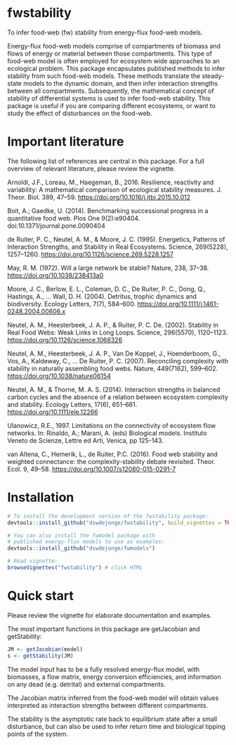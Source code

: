 # fwstability
To infer food-web (fw) stability from energy-flux food-web models.  

Energy-flux food-web models comprise of compartments of biomass and flows of energy or material between those compartments. This type of food-web model is often employed for ecosystem wide approaches to an ecological problem. This package encapsulates published methods to infer stability from such food-web models. These methods translate the steady-state models to the dynamic domain, and then infer interaction strengths between all compartments. Subsequently, the mathematical concept of stability of differential systems is used to infer food-web stability. This package is useful if you are comparing different ecosystems, or want to study the effect of disturbances on the food-web.  

# Important literature
The following list of references are central in this package. For a full overview of relevant literature, please review the vignette.

Arnoldi, J.F., Loreau, M., Haegeman, B., 2016. Resilience, reactivity and variability: A mathematical comparison of ecological stability measures. J. Theor. Biol. 389, 47–59. https://doi.org/10.1016/j.jtbi.2015.10.012

Boit, A.; Gaedke, U. (2014). Benchmarking successional progress in a quantitative food web. Plos One 9(2):e90404. doi:10.1371/journal.pone.0090404

de Ruiter, P. C., Neutel, A. M., & Moore, J. C. (1995). Energetics, Patterns of Interaction Strengths, and Stability in Real Ecosystems. Science, 269(5228), 1257–1260. https://doi.org/10.1126/science.269.5228.1257  

May, R. M. (1972). Will a large network be stable? Nature, 238, 37–38. https://doi.org/10.1038/238413a0  

Moore, J. C., Berlow, E. L., Coleman, D. C., De Ruiter, P. C., Dong, Q., Hastings, A., … Wall, D. H. (2004). Detritus, trophic dynamics and biodiversity. Ecology Letters, 7(7), 584–600. https://doi.org/10.1111/j.1461-0248.2004.00606.x  

Neutel, A. M., Heesterbeek, J. A. P., & Ruiter, P. C. De. (2002). Stability in Real Food Webs: Weak Links in Long Loops. Science, 296(5570), 1120–1123. https://doi.org/10.1126/science.1068326  

Neutel, A. M., Heesterbeek, J. A. P., Van De Koppel, J., Hoenderboom, G., Vos, A., Kaldeway, C., … De Ruiter, P. C. (2007). Reconciling complexity with stability in naturally assembling food webs. Nature, 449(7162), 599–602. https://doi.org/10.1038/nature06154  

Neutel, A. M., & Thorne, M. A. S. (2014). Interaction strengths in balanced carbon cycles and the absence of a relation between ecosystem complexity and stability. Ecology Letters, 17(6), 651–661. https://doi.org/10.1111/ele.12266  

Ulanowicz, R.E., 1997. Limitations on the connectivity of ecosystem flow networks. In: Rinaldo, A.; Marani, A. (eds) Biological models. Instituto Veneto de Scienze, Lettre ed Arti, Venica, pp 125-143.

van Altena, C., Hemerik, L., de Ruiter, P.C. (2016). Food web stability and weighted connectance: the complexity-stability debate revisited. Theor. Ecol. 9, 49–58. https://doi.org/10.1007/s12080-015-0291-7

# Installation
```r
# To install the development version of the fwstability package:
devtools::install_github("dswdejonge/fwstability", build_vignettes = TRUE)

# You can also install the fwmodel package with 
# published energy-flux models to use as examples:
devtools::install_github("dswdejonge/fwmodels")

# Read vignette:
browseVignettes("fwstability") # click HTML
```

# Quick start
Please review the vignette for elaborate documentation and examples.  

The most important functions in this package are getJacobian and getStability:  
```r
JM <- getJacobian(model)
s <- getStability(JM)
```

The model input has to be a fully resolved energy-flux model, with biomasses, a flow matrix, energy conversion efficiencies, and information on any dead (e.g. detrital) and external compartments.  

The Jacobian matrix inferred from the food-web model will obtain values interpreted as interaction strengths between different compartments.  

The stability is the asymptotic rate back to equilibrium state after a small disturbance, but can also be used to infer return time and biological tipping points of the system.
